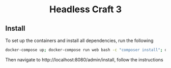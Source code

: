 <h1 align="center">Headless Craft 3</h1>

## Install
To set up the containers and install all dependencies, run the following
```sh
docker-compose up; docker-compose run web bash -c "composer install"; docker-compose exit;
```

Then navigate to
http://localhost:8080/admin/install, follow the instructions
